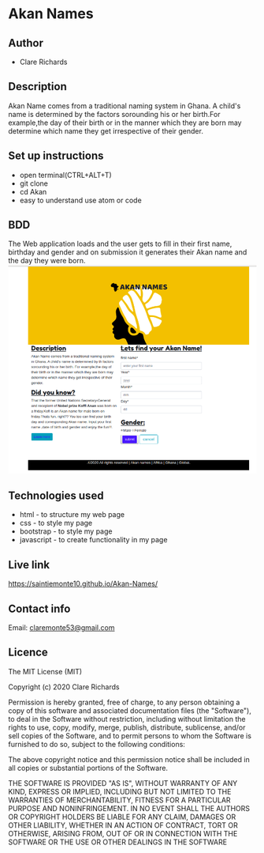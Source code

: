 # Akan Names

## Author
* Clare Richards

## Description

Akan Name comes from a traditional naming system in Ghana. A child's name is determined by the factors sorounding his or     her birth.For example,the day of their birth or in the manner which they are born may determine which name they get irrespective of their gender.

## Set up instructions

* open terminal(CTRL+ALT+T)
* git clone
* cd Akan
* easy to understand use atom or code

## BDD

The Web application loads and the user gets to fill in their first name, birthday and gender and on submission it generates their Akan name and the day they were born.
<img src="images/img.png">

## Technologies used

* html - to structure my web page
* css - to style my page
* bootstrap - to style my page
* javascript - to create functionality in my page

## Live link
https://saintiemonte10.github.io/Akan-Names/


## Contact info
Email: claremonte53@gmail.com      

## Licence
The MIT License (MIT)

Copyright (c) 2020 Clare Richards

Permission is hereby granted, free of charge, to any person obtaining a copy of this software and associated documentation files (the "Software"), to deal in the Software without restriction, including without limitation the rights to use, copy, modify, merge, publish, distribute, sublicense, and/or sell copies of the Software, and to permit persons to whom the Software is furnished to do so, subject to the following conditions:

The above copyright notice and this permission notice shall be included in all copies or substantial portions of the Software.

THE SOFTWARE IS PROVIDED "AS IS", WITHOUT WARRANTY OF ANY KIND, EXPRESS OR IMPLIED, INCLUDING BUT NOT LIMITED TO THE WARRANTIES OF MERCHANTABILITY, FITNESS FOR A PARTICULAR PURPOSE AND NONINFRINGEMENT. IN NO EVENT SHALL THE AUTHORS OR COPYRIGHT HOLDERS BE LIABLE FOR ANY CLAIM, DAMAGES OR OTHER LIABILITY, WHETHER IN AN ACTION OF CONTRACT, TORT OR OTHERWISE, ARISING FROM, OUT OF OR IN CONNECTION WITH THE SOFTWARE OR THE USE OR OTHER DEALINGS IN THE SOFTWARE

